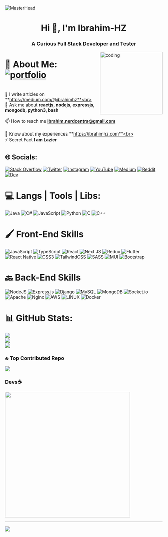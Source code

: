 ![MasterHead](https://gitlab.com/ibrahimhz/ibrahimhz/-/raw/main/banner.jpg?ref_type=heads)
<h1 align="center">Hi 👋, I'm Ibrahim-HZ</h1>
<h3 align="center">A Curious Full Stack Developer and Tester</h3>

<img align="right" alt="coding" width="200" src="https://i.giphy.com/media/TUQ6hOPCUifdH1KWiz/giphy.webp">

# 💫 About Me:  [![portfolio](https://badgen.net/badge/ibrahimhz/10)](https://ibrahimhz.com)
<br>📝 I write articles on **https://medium.com/@ibrahimhz**<br><br>💬 Ask me about **reactjs, nodejs, expressjs, mongodb, python3, bash**<br><br>📫 How to reach me **ibrahim.nerdcentra@gmail.com**<br><br>📄 Know about my experiences **https://ibrahimhz.com**<br><br>⚡ Secret Fact **I am Lazier**


## 🌐 Socials:
[![Stack Overflow](https://img.shields.io/badge/-Stackoverflow-FE7A16?logo=stack-overflow&logoColor=white)](https://stackoverflow.com/users/22464752) [![Twitter](https://img.shields.io/badge/Twitter-%231DA1F2.svg?logo=Twitter&logoColor=white)](https://twitter.com/the_ibrahimhz) [![Instagram](https://img.shields.io/badge/Instagram-%23E4405F.svg?logo=Instagram&logoColor=white)](https://instagram.com/the_ibrahimhz/) [![YouTube](https://img.shields.io/badge/YouTube-%23FF0000.svg?logo=YouTube&logoColor=white)](https://youtube.com/@DankDevs) [![Medium](https://img.shields.io/badge/Medium-12100E?logo=medium&logoColor=white)](https://medium.com/@ibrahimhz) [![Reddit](https://img.shields.io/badge/Reddit-%23FF4500.svg?logo=Reddit&logoColor=white)](https://reddit.com/user/ibrahimhz) [![Dev](https://img.shields.io/badge/dev.to-0A0A0A?style=for-the-badge&logo=devdotto&logoColor=white)](https://dev.to/ibrahimhz)

# 💻 Langs | Tools | Libs:
![Java](https://img.shields.io/badge/java-%23ED8B00.svg?style=for-the-badge&logo=java&logoColor=white) ![C#](https://img.shields.io/badge/c%23-%23239120.svg?style=for-the-badge&logo=csharp&logoColor=white) ![JavaScript](https://img.shields.io/badge/javascript-%23323330.svg?style=for-the-badge&logo=javascript&logoColor=%23F7DF1E) ![Python](https://img.shields.io/badge/python-3670A0?style=for-the-badge&logo=python&logoColor=ffdd54) ![C](https://img.shields.io/badge/c-%2300599C.svg?style=for-the-badge&logo=c&logoColor=white) ![C++](https://img.shields.io/badge/c++-%2300599C.svg?style=for-the-badge&logo=c%2B%2B&logoColor=white)
# 🖌️ Front-End Skills
![JavaScript](https://img.shields.io/badge/javascript-%23323330.svg?style=for-the-badge&logo=javascript&logoColor=%23F7DF1E) ![TypeScript](https://img.shields.io/badge/typescript-%23007ACC.svg?style=for-the-badge&logo=typescript&logoColor=white) ![React](https://img.shields.io/badge/react-%2320232a.svg?style=for-the-badge&logo=react&logoColor=%2361DAFB) ![Next JS](https://img.shields.io/badge/Next-black?style=for-the-badge&logo=next.js&logoColor=white) ![Redux](https://img.shields.io/badge/redux-%23593d88.svg?style=for-the-badge&logo=redux&logoColor=white) ![Flutter](https://img.shields.io/badge/Flutter-%2302569B.svg?style=for-the-badge&logo=Flutter&logoColor=white) ![React Native](https://img.shields.io/badge/react_native-%2320232a.svg?style=for-the-badge&logo=react&logoColor=%2361DAFB) ![CSS3](https://img.shields.io/badge/css3-%231572B6.svg?style=for-the-badge&logo=css3&logoColor=white) ![TailwindCSS](https://img.shields.io/badge/tailwindcss-%2338B2AC.svg?style=for-the-badge&logo=tailwind-css&logoColor=white) ![SASS](https://img.shields.io/badge/SASS-hotpink.svg?style=for-the-badge&logo=SASS&logoColor=white) ![MUI](https://img.shields.io/badge/MUI-%230081CB.svg?style=for-the-badge&logo=material-ui&logoColor=white) ![Bootstrap](https://img.shields.io/badge/bootstrap-%23563D7C.svg?style=for-the-badge&logo=bootstrap&logoColor=white)

# 🔙 Back-End Skills
![NodeJS](https://img.shields.io/badge/node.js-6DA55F?style=for-the-badge&logo=node.js&logoColor=white) ![Express.js](https://img.shields.io/badge/express.js-%23404d59.svg?style=for-the-badge&logo=express&logoColor=%2361DAFB) ![Django](https://img.shields.io/badge/django-%23092E20.svg?style=for-the-badge&logo=django&logoColor=white) ![MySQL](https://img.shields.io/badge/mysql-%2300f.svg?style=for-the-badge&logo=mysql&logoColor=white) ![MongoDB](https://img.shields.io/badge/MongoDB-%234ea94b.svg?style=for-the-badge&logo=mongodb&logoColor=white) ![Socket.io](https://img.shields.io/badge/Socket.io-black?style=for-the-badge&logo=socket.io&badgeColor=010101) ![Apache](https://img.shields.io/badge/apache-%23D42029.svg?style=for-the-badge&logo=apache&logoColor=white) ![Nginx](https://img.shields.io/badge/nginx-%23009639.svg?style=for-the-badge&logo=nginx&logoColor=white) ![AWS](https://img.shields.io/badge/AWS-%23FF9900.svg?style=for-the-badge&logo=amazon-aws&logoColor=white) ![LINUX](https://img.shields.io/badge/Linux-FCC624?style=for-the-badge&logo=linux&logoColor=black) ![Docker](https://img.shields.io/badge/docker-%230db7ed.svg?style=for-the-badge&logo=docker&logoColor=white)

# 📊 GitHub Stats:
![](https://github-readme-stats.vercel.app/api?username=ibrahimhz1&theme=tokyonight&hide_border=false&include_all_commits=true&count_private=true)<br/>
![](https://github-readme-streak-stats.herokuapp.com/?user=ibrahimhz1&theme=tokyonight&hide_border=false)<br/>
![](https://github-readme-stats.vercel.app/api/top-langs/?username=ibrahimhz1&theme=tokyonight&hide_border=false&include_all_commits=true&count_private=true&layout=compact)

### 🔝 Top Contributed Repo
![](https://github-contributor-stats.vercel.app/api?username=ibrahimhz1&limit=5&theme=dracula&combine_all_yearly_contributions=true)

### Devs☕
<img src='https://randommeme-five.vercel.app/' style="height: 400px;"/>

---
[![](https://visitcount.itsvg.in/api?id=ibrahimhz1&icon=0&color=3)](https://visitcount.itsvg.in)
<!--
  ## 💰 You can help me by Donating!
  [![BuyMeACoffee](https://img.shields.io/badge/Buy%20Me%20a%20Coffee-ffdd00?style=for-the-badge&logo=buy-me-a-coffee&logoColor=black)](https://buymeacoffee.com/ibrahimhz) 
-->
